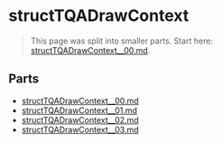 # structTQADrawContext

> This page was split into smaller parts. Start here: [structTQADrawContext__00.md](structTQADrawContext__00.md).

## Parts

- [structTQADrawContext__00.md](structTQADrawContext__00.md)
- [structTQADrawContext__01.md](structTQADrawContext__01.md)
- [structTQADrawContext__02.md](structTQADrawContext__02.md)
- [structTQADrawContext__03.md](structTQADrawContext__03.md)
